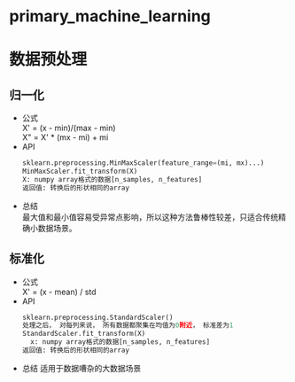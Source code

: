 # primary_machine_learning
# 数据预处理  
## 归一化
* 公式  
   X' = (x - min)/(max - min)  
   X" = X' * (mx - mi) + mi  
* API  
    ```python
    sklearn.preprocessing.MinMaxScaler(feature_range=(mi, mx)...)
    MinMaxScaler.fit_transform(X)
    X: numpy array格式的数据[n_samples, n_features]
    返回值: 转换后的形状相同的array
    ```
* 总结  
    最大值和最小值容易受异常点影响，所以这种方法鲁棒性较差，只适合传统精确小数据场景。  

## 标准化  
* 公式  
    X' = (x - mean) / std
* API
    ```python
    sklearn.preprocessing.StandardScaler()
    处理之后， 对每列来说， 所有数据都聚集在均值为0附近， 标准差为1
    StandardScaler.fit_transform(X)
      x: numpy array格式的数据[n_samples, n_features]
    返回值: 转换后的形状相同的array
    ```
* 总结
    适用于数据嘈杂的大数据场景